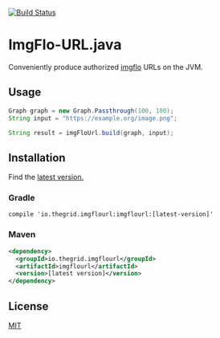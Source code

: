 [![Build Status](https://travis-ci.org/the-grid/imgflo-url-java.svg?branch=master)](https://travis-ci.org/the-grid/imgflo-url-java)

# ImgFlo-URL.java

Conveniently produce authorized [imgflo](https://github.com/jonnor/imgflo) URLs on the JVM.


## Usage

```java
Graph graph = new Graph.Passthrough(100, 100);
String input = "https://example.org/image.png";

String result = imgFloUrl.build(graph, input);
```


## Installation

Find the [latest version.](http://search.maven.org/#search%7Cga%7C1%7Ca%3A%22imgflourl%22)

### Gradle

`compile 'io.thegrid.imgflourl:imgflourl:[latest-version]'`

### Maven

```xml
<dependency>
  <groupId>io.thegrid.imgflourl</groupId>
  <artifactId>imgflourl</artifactId>
  <version>[latest version]</version>
</dependency>
```

## License

[MIT](LICENSE.md)
